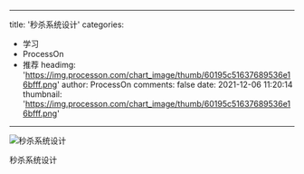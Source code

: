 
---
title: '秒杀系统设计'
categories: 
 - 学习
 - ProcessOn
 - 推荐
headimg: 'https://img.processon.com/chart_image/thumb/60195c51637689536e16bfff.png'
author: ProcessOn
comments: false
date: 2021-12-06 11:20:14
thumbnail: 'https://img.processon.com/chart_image/thumb/60195c51637689536e16bfff.png'
---

<div>   
<img class="thumb" alt="秒杀系统设计" src="https://img.processon.com/chart_image/thumb/60195c51637689536e16bfff.png" referrerpolicy="no-referrer">
<p>秒杀系统设计</p>  
</div>
            